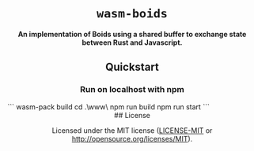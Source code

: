 <div align="center">

  <h1><code>wasm-boids</code></h1>

  <strong>An implementation of Boids using a shared buffer to exchange state between Rust and Javascript.</strong>


## Quickstart

### Run on localhost with npm
</div>
```
wasm-pack build
cd .\www\
npm run build
npm run start
```
<div align="center">
## License

Licensed under the MIT license ([LICENSE-MIT](LICENSE-MIT) or http://opensource.org/licenses/MIT).
</div>